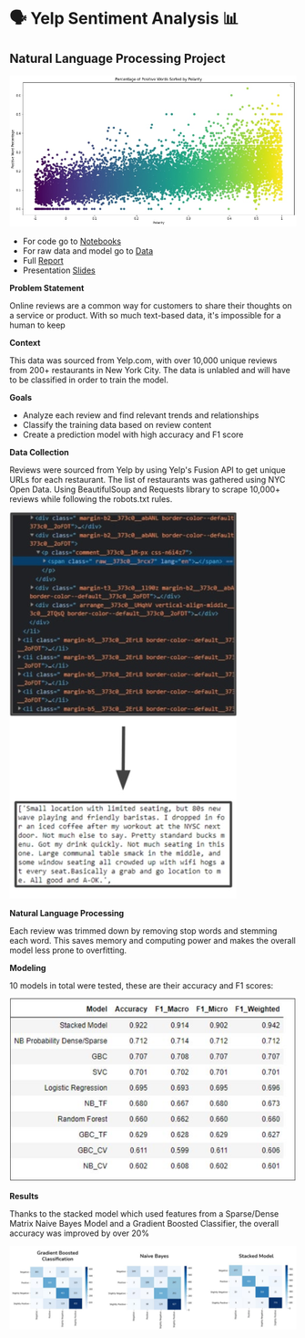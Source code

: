 # 🗣️ Yelp Sentiment Analysis 📊
## Natural Language Processing Project

![graph](/images/main_graph.jpg)
- For code go to [Notebooks](/notebooks)
- For raw data and model go to [Data](/data)
- Full [Report](Report.pdf)
- Presentation [Slides](Presentation.pdf)

**Problem Statement**

Online reviews are a common way for customers to share their thoughts on a service or product. With so much text-based data, it's impossible for a human to keep


**Context**

This data was sourced from Yelp.com, with over 10,000 unique reviews from 200+ restaurants in New York City. The data is unlabled and will have to be classified in order to train the model. 

**Goals**

- Analyze each review and find relevant trends and relationships
- Classify the training data based on review content
- Create a prediction model with high accuracy and F1 score

**Data Collection**

Reviews were sourced from Yelp by using Yelp's Fusion API to get unique URLs for each restaurant. The list of restaurants was gathered using NYC Open Data. Using BeautifulSoup and Requests library to scrape 10,000+ reviews while following the robots.txt rules. 

![Scraping](/images/web_scraping.jpg)

**Natural Language Processing**

Each review was trimmed down by removing stop words and stemming each word. This saves memory and computing power and makes the overall model less prone to overfitting.

**Modeling**

10 models in total were tested, these are their accuracy and F1 scores:

![Model](/images/model_scores.JPG)

**Results**

Thanks to the stacked model which used features from a Sparse/Dense Matrix Naive Bayes Model and a Gradient Boosted Classifier, the overall accuracy was improved by over 20%

![Results](/images/confusion_matrices.JPG)


